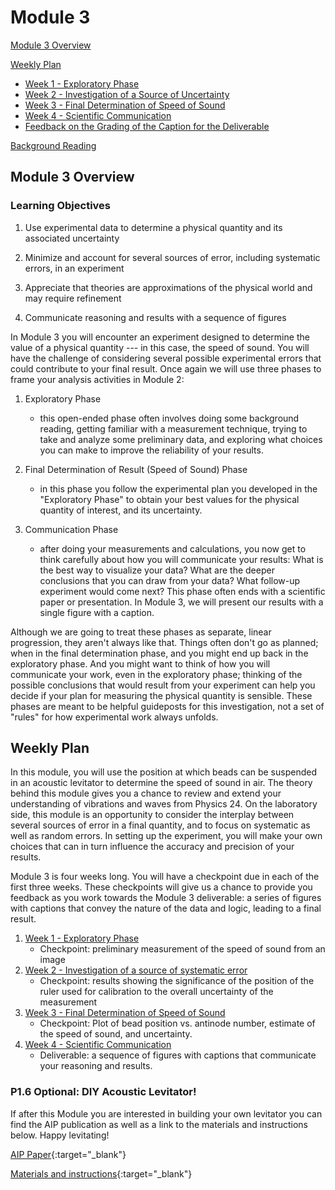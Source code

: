 # Module 3


[Module 3 Overview](#module-3-overview)

[Weekly Plan](#weekly-plan)
+ [Week 1 - Exploratory Phase](week1)
+ [Week 2 - Investigation of a Source of Uncertainty](week2)
+ [Week 3 - Final Determination of Speed of Sound](week3)
+ [Week 4 - Scientific Communication](week4)
+ [Feedback on the Grading of the Caption for the Deliverable](deliverable)

[Background Reading](#background-reading)


## Module 3 Overview

### Learning Objectives


1. Use experimental data to determine a physical quantity and its associated uncertainty

2. Minimize and account for several sources of error, including systematic errors, in an experiment

3. Appreciate that theories are approximations of the physical world and may require refinement

4. Communicate reasoning and results with a sequence of figures

In Module 3 you will encounter an experiment designed to determine the value of a physical quantity --- in this case, the speed of sound.  You will have the challenge of considering several possible experimental errors that could contribute to your final result.  Once again we will use three phases to frame your analysis activities in Module 2:

1. Exploratory Phase
    - this open-ended phase often involves doing some background reading, getting familiar with a measurement technique, trying to take and analyze some preliminary data, and exploring what choices you can make to improve the reliability of your results.

2. Final Determination of Result (Speed of Sound) Phase
    - in this phase you follow the experimental plan you developed in the "Exploratory Phase" to obtain your best values for the physical quantity of interest, and its uncertainty.

3. Communication Phase
    - after doing your measurements and calculations, you now get to think carefully about how you will communicate your results: What is the best way to visualize your data? What are the deeper conclusions that you can draw from your data? What follow-up experiment would come next? This phase often ends with a scientific paper or presentation. In Module 3, we will present our results with a single figure with a caption.

Although we are going to treat these phases as separate, linear progression, they aren't always like that. Things often don't go as planned; when in the final determination phase, and you might end up back in the exploratory phase. And you might want to think of how you will communicate your work, even in the exploratory phase; thinking of the possible conclusions that would result from your experiment can help you decide if your plan for measuring the physical quantity is sensible. These phases are meant to be helpful guideposts for this investigation, not a set of "rules" for how experimental work always unfolds.


## Weekly Plan

In this module, you will use the position at which beads can be suspended in an acoustic levitator to determine the speed of sound in air.  The theory behind this module gives you a chance to review and extend your understanding of vibrations and waves from Physics 24.  On the laboratory side, this module is an opportunity to consider the interplay between several sources of error in a final quantity, and to focus on systematic as well as random errors.  In setting up the experiment, you will make your own choices that can in turn influence the accuracy and precision of your results.

Module 3 is four weeks long. You will have a checkpoint due in each of the first three weeks. These checkpoints will give us a chance to provide you feedback as you work towards the Module 3 deliverable: a series of figures with captions that convey the nature of the data and logic, leading to a final result.

1. [Week 1 - Exploratory Phase](week1)
    - Checkpoint: preliminary measurement of the speed of sound from an image
2. [Week 2 - Investigation of a source of systematic error](week2)
    - Checkpoint: results showing the significance of the position of the ruler used for calibration to the overall uncertainty of the measurement
3. [Week 3 - Final Determination of Speed of Sound](week3)
    - Checkpoint: Plot of bead position vs. antinode number, estimate of the speed of sound, and uncertainty.
4. [Week 4 - Scientific Communication](week4)
    - Deliverable: a sequence of figures with captions that communicate your reasoning and results.


### P1.6 Optional: DIY Acoustic Levitator!
If after this Module you are interested in building your own levitator you can find the AIP publication as well as a link to the materials and instructions below. Happy levitating!

[AIP Paper](https://aip.scitation.org/doi/full/10.1063/1.4989995){:target="_blank"}

[Materials and instructions](https://www.instructables.com/id/Acoustic-Levitator/){:target="_blank"}